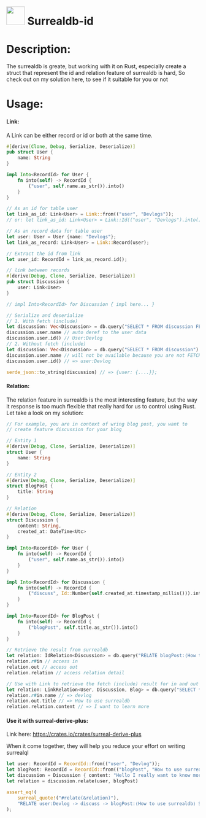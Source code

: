 # <a href="url"><img src="https://github.com/dev-logs/surreal-derive/assets/27767477/a10ad106-83af-48a2-894f-a599613e0d79" width="48"></a>  Surrealdb-id

# Description:
The surrealdb is greate, but working with it on Rust, especially create a struct that represent the id and relation feature of surrealdb is hard,
So check out on my solution here, to see if it suitable for you or not

# Usage:
#### Link:
A Link can be either record or id or both at the same time.

```rust
#[derive(Clone, Debug, Serialize, Deserialize)]
pub struct User {
    name: String
}

impl Into<RecordId> for User {
    fn into(self) -> RecordId {
        ("user", self.name.as_str()).into()
    }
}

// As an id for table user
let link_as_id: Link<User> = Link::from(("user", "Devlogs"));
// or: let link_as_id: Link<User> = Link::Id(("user", "Devlogs").into());

// As an record data for table user
let user: User = User {name: "Devlogs"};
let link_as_record: Link<User> = Link::Record(user);

// Extract the id from link
let user_id: RecordId = link_as_record.id();

// link between records
#[derive(Debug, Clone, Serialize, Deserialize)]
pub struct Discussion {
    user: Link<User>
}

// impl Into<RecordId> for Discussion { impl here... }

// Serialize and deserialize
// 1. With fetch (include)
let discussion: Vec<Discussion> = db.query("SELECT * FROM discussion FETCH user").await?.take(0)?;
discussion.user.name // auto deref to the user data
discussion.user.id() // User:Devlog
// 2. Without fetch (include)
let discussion: Vec<Discussion> = db.query("SELECT * FROM discussion").await?.take(0)?;
discussion.user.name // will not be available because you are not FETCH the user table
discussion.user.id() // => user:Devlog

serde_json::to_string(discussion) // => {user: {....}};
```
#### Relation:
The relation feature in surrealdb is the most interesting feature, but the  way it response is too much flexible that really hard for 
us to control using Rust. Let take a look on my solution:
```rust
// For example, you are in context of wring blog post, you want to
// create feature discussion for your blog

// Entity 1
#[derive(Debug, Clone, Serialize, Deserialize)]
struct User {
    name: String
}

// Entity 2
#[derive(Debug, Clone, Serialize, Deserialize)]
struct BlogPost {
    title: String
}

// Relation
#[derive(Debug, Clone, Serialize, Deserialize)]
struct Discussion {
    content: String,
    created_at: DateTime<Utc>
}

impl Into<RecordId> for User {
    fn into(self) -> RecordId {
        ("user", self.name.as_str()).into()
    }
}

impl Into<RecordId> for Discussion {
    fn into(self) -> RecordId {
        ("discuss", Id::Number(self.created_at.timestamp_millis())).into()
    }
}

impl Into<RecordId> for BlogPost {
    fn into(self) -> RecordId {
        ("blogPost", self.title.as_str()).into()
    }
}

// Retrieve the result from surrealdb
let relation: IdRelation<Discussion> = db.query("RELATE blogPost:⟨How to use surrealdb⟩ -> discuss -> user:Devlog SET content = 'Content', created_at = '1970-01-01T00:00:00Z'").await?.take(0)?.unwrap();
relation.r#in // access in
relation.out // access out
relation.relation // access relation detail

// Use with Link to retrieve the fetch (include) result for in and out
let relation: LinkRelation<User, Discussion, Blog> = db.query("SELECT * FROM RELATE blogPost:⟨How to use surrealdb⟩ -> discuss -> user:Devlog SET content = 'Content', created_at = '1970-01-01T00:00:00Z' FETCH in, out").await?.take(0)?.unwrap();
relation.r#in.name // => devlog 
relation.out.title // => How to use surrealdb
relation.relation.content // => I want to learn more
```

#### Use it with surreal-derive-plus:
Link here:
https://crates.io/crates/surreal-derive-plus

When it come together, they will help you reduce your effort on writing surrealql
```rust
let user: RecordId = RecordId::from(("user", "Devlog"));
let blogPost: RecordId = RecordId::from(("blogPost", "How to use surrealdb"));
let discussion = Discussion { content: "Hello I really want to know more".to_string(), created_at: Default::default() };
let relation = discussion.relate(user, blogPost)

assert_eq!(
    surreal_quote!("#relate(&relation)"),
    "RELATE user:Devlog -> discuss -> blogPost:⟨How to use surrealdb⟩ SET content = 'Hello I really want to know more', created_at = '1970-01-01T00:00:00Z'"
);
```

